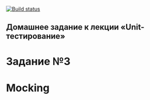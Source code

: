 [![Build status](https://ci.appveyor.com/api/projects/status/yq9yc9wogip2jk7a?svg=true)](https://ci.appveyor.com/project/ZavyalovAndrei/mocking)


## Домашнее задание к лекции «Unit-тестирование»
# Задание №3
# Mocking